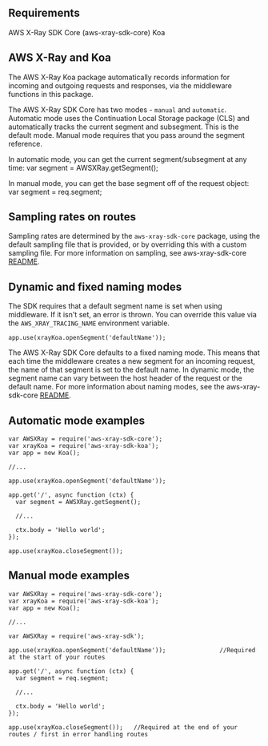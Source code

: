 
## Requirements

  AWS X-Ray SDK Core (aws-xray-sdk-core)
  Koa

## AWS X-Ray and Koa

The AWS X-Ray Koa package automatically records information for incoming and outgoing
requests and responses, via the middleware functions in this package.

The AWS X-Ray SDK Core has two modes - `manual` and `automatic`.
Automatic mode uses the Continuation Local Storage package (CLS) and automatically
tracks the current segment and subsegment. This is the default mode.
Manual mode requires that you pass around the segment reference.

In automatic mode, you can get the current segment/subsegment at any time:
    var segment = AWSXRay.getSegment();

In manual mode, you can get the base segment off of the request object:
    var segment = req.segment;

## Sampling rates on routes

Sampling rates are determined by the `aws-xray-sdk-core` package, using the default
sampling file that is provided, or by overriding this with a custom sampling file.
For more information on sampling, see aws-xray-sdk-core [README](https://github.com/aws/aws-xray-sdk-node/tree/master/packages/core/README.md).

## Dynamic and fixed naming modes

The SDK requires that a default segment name is set when using middleware.
If it isn't set, an error is thrown. You can override this value via the `AWS_XRAY_TRACING_NAME`
environment variable.

    app.use(xrayKoa.openSegment('defaultName'));

The AWS X-Ray SDK Core defaults to a fixed naming mode. This means that each time the middleware creates a new segment for an incoming request,
the name of that segment is set to the default name. In dynamic mode, the segment name can vary between the host header of the request or the default name.
For more information about naming modes, see the aws-xray-sdk-core [README](https://github.com/aws/aws-xray-sdk-node/tree/master/packages/core/README.md).

## Automatic mode examples

    var AWSXRay = require('aws-xray-sdk-core');
    var xrayKoa = require('aws-xray-sdk-koa');
    var app = new Koa();

    //...

    app.use(xrayKoa.openSegment('defaultName'));

    app.get('/', async function (ctx) {
      var segment = AWSXRay.getSegment();

      //...

      ctx.body = 'Hello world';
    });

    app.use(xrayKoa.closeSegment());

## Manual mode examples

    var AWSXRay = require('aws-xray-sdk-core');
    var xrayKoa = require('aws-xray-sdk-koa');
    var app = new Koa();

    //...

    var AWSXRay = require('aws-xray-sdk');

    app.use(xrayKoa.openSegment('defaultName'));               //Required at the start of your routes

    app.get('/', async function (ctx) {
      var segment = req.segment;

      //...

      ctx.body = 'Hello world';
    });

    app.use(xrayKoa.closeSegment());   //Required at the end of your routes / first in error handling routes
